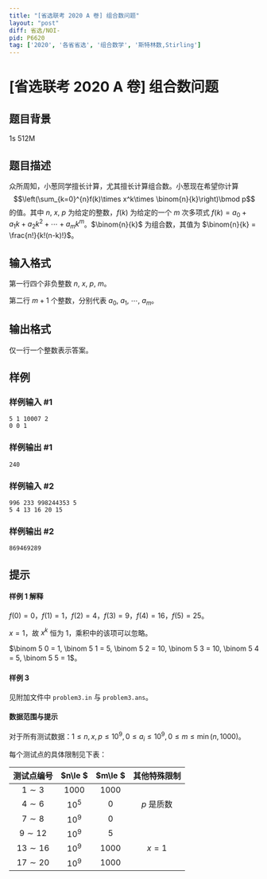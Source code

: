 ```yaml
---
title: "[省选联考 2020 A 卷] 组合数问题"
layout: "post"
diff: 省选/NOI-
pid: P6620
tag: ['2020', '各省省选', '组合数学', '斯特林数,Stirling']
---
```

# [省选联考 2020 A 卷] 组合数问题
## 题目背景

1s 512M
## 题目描述

众所周知，小葱同学擅长计算，尤其擅长计算组合数。小葱现在希望你计算 
$$\left(\sum_{k=0}^{n}f(k)\times x^k\times \binom{n}{k}\right)\bmod p$$ 
的值。其中 $n$, $x$, $p$ 为给定的整数，$f(k)$ 为给定的一个 $m$ 次多项式 $f(k) = a_0 + a_1k + a_2k^2 + \cdots + a_mk^m$。$\binom{n}{k}$ 为组合数，其值为 $\binom{n}{k} = \frac{n!}{k!(n-k)!}$。
## 输入格式

第一行四个非负整数 $n$, $x$, $p$, $m$。

第二行 $m + 1$ 个整数，分别代表 $a_0$, $a_1$, $\cdots$, $a_m$。
## 输出格式

仅一行一个整数表示答案。
## 样例

### 样例输入 #1
```
5 1 10007 2
0 0 1
```
### 样例输出 #1
```
240
```
### 样例输入 #2
```
996 233 998244353 5
5 4 13 16 20 15
```
### 样例输出 #2
```
869469289
```
## 提示

#### 样例 1 解释

$f(0) = 0，f(1) = 1，f(2) = 4，f(3) = 9，f(4) = 16，f(5) = 25$。

$x = 1$，故 $x^k$ 恒为 $1$，乘积中的该项可以忽略。

$\binom 5 0 = 1, \binom 5 1 = 5, \binom 5 2 = 10, \binom 5 3 = 10, \binom 5 4 = 5, \binom 5 5 = 1$。

#### 样例 3

见附加文件中 `problem3.in` 与 `problem3.ans`。

#### 数据范围与提示

对于所有测试数据：$1\le n, x, p \le 10^9, 0\le a_i\le 10^9, 0\le m \le \min(n,1000)$。

每个测试点的具体限制见下表：

| 测试点编号  | $n\le $ | $m\le $ | 其他特殊限制 |
| :---------: | :-----: | :-----: | :----------: |
|  $1\sim 3$  | $1000$  | $1000$  |              |
|  $4\sim 6$  | $10^5$  |   $0$   |  $p$ 是质数  |
|  $7\sim 8$  | $10^9$  |   $0$   |              |
| $9\sim 12$  | $10^9$  |   $5$   |              |
| $13\sim 16$ | $10^9$  | $1000$  |    $x=1$     |
| $17\sim 20$ | $10^9$  | $1000$  |              |
